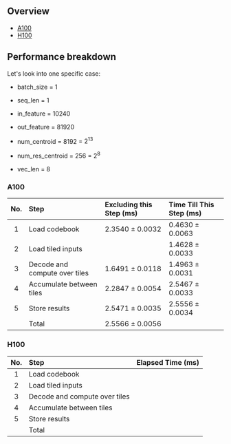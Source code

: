 ## Overview

- [A100](A100.md)
- [H100](H100.md)

## Performance breakdown

Let's look into one specific case:

- batch_size = 1

- seq_len = 1

- in_feature = 10240

- out_feature = 81920

- num_centroid = 8192 = $2^{13}$

- num_res_centroid = 256 = $2^8$

- vec_len = 8

### A100

| No. | Step                          | Excluding this Step (ms) | Time Till This Step (ms) |
| :-: | :---------------------------- | :----------------------- | :----------------------- |
|  1  | Load codebook                 | 2.3540 $\pm$ 0.0032      | 0.4630 $\pm$ 0.0063      |
|  2  | Load tiled inputs             |                          | 1.4628 $\pm$ 0.0033      |
|  3  | Decode and compute over tiles | 1.6491 $\pm$ 0.0118      | 1.4963 $\pm$ 0.0031      |
|  4  | Accumulate between tiles      | 2.2847 $\pm$ 0.0054      | 2.5467 $\pm$ 0.0033      |
|  5  | Store results                 | 2.5471 $\pm$ 0.0035      | 2.5556 $\pm$ 0.0034      |
|     | Total                         | 2.5566 $\pm$ 0.0056      |                          |

### H100

| No. | Step                          | Elapsed Time (ms) |
| :-: | :---------------------------- | :---------------- |
|  1  | Load codebook                 |                   |
|  2  | Load tiled inputs             |                   |
|  3  | Decode and compute over tiles |                   |
|  4  | Accumulate between tiles      |                   |
|  5  | Store results                 |                   |
|     | Total                         |                   |

